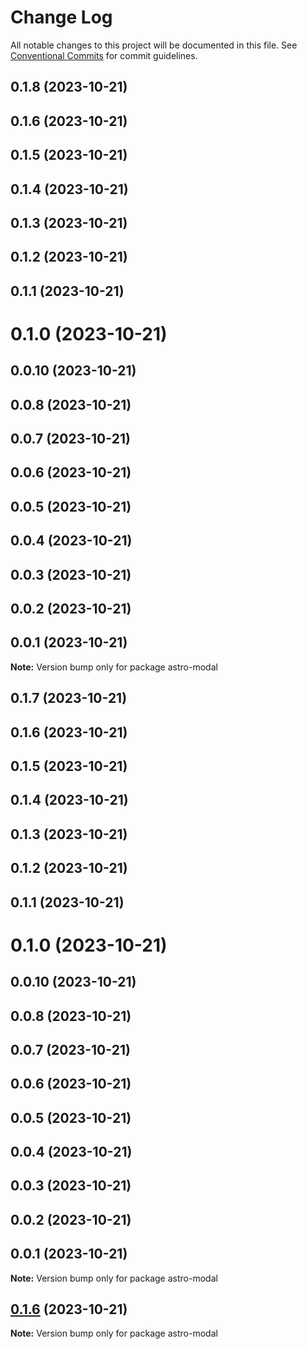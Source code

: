 # Change Log

All notable changes to this project will be documented in this file.
See [Conventional Commits](https://conventionalcommits.org) for commit guidelines.

## 0.1.8 (2023-10-21)



## 0.1.6 (2023-10-21)



## 0.1.5 (2023-10-21)



## 0.1.4 (2023-10-21)



## 0.1.3 (2023-10-21)



## 0.1.2 (2023-10-21)



## 0.1.1 (2023-10-21)



# 0.1.0 (2023-10-21)



## 0.0.10 (2023-10-21)



## 0.0.8 (2023-10-21)



## 0.0.7 (2023-10-21)



## 0.0.6 (2023-10-21)



## 0.0.5 (2023-10-21)



## 0.0.4 (2023-10-21)



## 0.0.3 (2023-10-21)



## 0.0.2 (2023-10-21)



## 0.0.1 (2023-10-21)

**Note:** Version bump only for package astro-modal





## 0.1.7 (2023-10-21)



## 0.1.6 (2023-10-21)



## 0.1.5 (2023-10-21)



## 0.1.4 (2023-10-21)



## 0.1.3 (2023-10-21)



## 0.1.2 (2023-10-21)



## 0.1.1 (2023-10-21)



# 0.1.0 (2023-10-21)



## 0.0.10 (2023-10-21)



## 0.0.8 (2023-10-21)



## 0.0.7 (2023-10-21)



## 0.0.6 (2023-10-21)



## 0.0.5 (2023-10-21)



## 0.0.4 (2023-10-21)



## 0.0.3 (2023-10-21)



## 0.0.2 (2023-10-21)



## 0.0.1 (2023-10-21)

**Note:** Version bump only for package astro-modal





## [0.1.6](https://github.com/xexiu/astro-components/compare/v0.1.5...v0.1.6) (2023-10-21)

**Note:** Version bump only for package astro-modal
